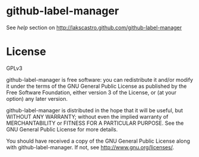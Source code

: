github-label-manager
====================

See *help* section on http://lakscastro.github.com/github-label-manager

License
=======
GPLv3	

github-label-manager is free software: you can redistribute it and/or modify
it under the terms of the GNU General Public License as published by
the Free Software Foundation, either version 3 of the License, or
(at your option) any later version.

github-label-manager is distributed in the hope that it will be useful,
but WITHOUT ANY WARRANTY; without even the implied warranty of
MERCHANTABILITY or FITNESS FOR A PARTICULAR PURPOSE.  See the
GNU General Public License for more details.

You should have received a copy of the GNU General Public License
along with github-label-manager.  If not, see <http://www.gnu.org/licenses/>.
